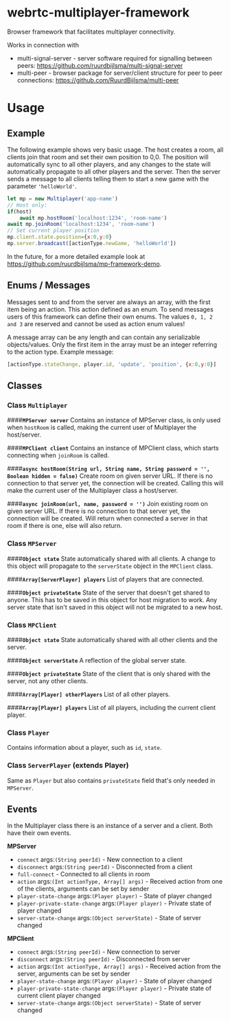 # webrtc-multiplayer-framework
Browser framework that facilitates multiplayer connectivity.

Works in connection with 
* multi-signal-server - server software required for signalling between peers: https://github.com/ruurdbijlsma/multi-signal-server
* multi-peer - browser package for server/client structure for peer to peer connections: https://github.com/RuurdBijlsma/multi-peer


# Usage

## Example
The following example shows very basic usage. The host creates a room, all clients join that room and set their own position to 0,0. The position will automatically sync to all other players, and any changes to the state will automatically propagate to all other players and the server. Then the server sends a message to all clients telling them to start a new game with the parameter `'helloWorld'`.
```javascript
let mp = new Multiplayer('app-name')
// Host only:
if(host)
    await mp.hostRoom('localhost:1234', 'room-name')
await mp.joinRoom('localhost:1234', 'room-name')
// Set current player position
mp.client.state.position={x:0,y:0}
mp.server.broadcast([actionType.newGame, 'helloWorld'])
```
In the future, for a more detailed example look at https://github.com/ruurdbijlsma/mp-framework-demo.

## Enums / Messages

Messages sent to and from the server are always an array, with the first item being an action. This action defined as an enum. To send messages users of this framework can define their own enums. The values `0, 1, 2 and 3` are reserved and cannot be used as action enum values!

A message array can be any length and can contain any serializable objects/values. Only the first item in the array must be an integer referring to the action type.
Example message:
```javascript
[actionType.stateChange, player.id, 'update', 'position', {x:0,y:0}]
```


## Classes

### Class `Multiplayer`

####**`MPServer server`**
Contains an instance of MPServer class, is only used when `hostRoom` is called, making the current user of Multiplayer the host/server.

####**`MPClient client`**
Contains an instance of MPClient class, which starts connecting when `joinRoom` is called.

####**`async hostRoom(String url, String name, String password = '', Boolean hidden = false)`**
Create room on given server URL. If there is no connection to that server yet, the connection will be created. Calling this will make the current user of the Multiplayer class a host/server.

####**`async joinRoom(url, name, password = '')`**
Join existing room on given server URL. If there is no connection to that server yet, the connection will be created. Will return when connected a server in that room if there is one, else will also return.

### Class `MPServer`
####**`Object state`**
State automatically shared with all clients. A change to this object will propagate to the `serverState` object in the `MPClient` class.

####**`Array[ServerPlayer] players`**
List of players that are connected.

####**`Object privateState`**
State of the server that doesn't get shared to anyone. This has to be saved in this object for host migration to work. Any server state that isn't saved in this object will not be migrated to a new host.

### Class `MPClient`
####**`Object state`**
State automatically shared with all other clients and the server.

####**`Object serverState`**
A reflection of the global server state.

####**`Object privateState`**
State of the client that is only shared with the server, not any other clients. 

####**`Array[Player] otherPlayers`**
List of all other players.

####**`Array[Player] players`**
List of all players, including the current client player. 

### Class `Player`
Contains information about a player, such as `id`, `state`.

### Class `ServerPlayer` (extends Player)
Same as `Player` but also contains `privateState` field that's only needed in `MPServer`.

## Events
In the Multiplayer class there is an instance of a server and a client. Both have their own events.

**MPServer**

* `connect` args:`(String peerId)` - New connection to a client
* `disconnect` args:`(String peerId)` - Disconnected from a client 
* `full-connect` - Connected to all clients in room
* `action` args:`(Int actionType, Array[] args)` - Received action from one of the clients, arguments can be set by sender
* `player-state-change` args:`(Player player)` - State of player changed
* `player-private-state-change` args:`(Player player)` - Private state of player changed
* `server-state-change` args:`(Object serverState)` - State of server changed

**MPClient**

* `connect` args:`(String peerId)` - New connection to server
* `disconnect` args:`(String peerId)` - Disconnected from server
* `action` args:`(Int actionType, Array[] args)` - Received action from the server, arguments can be set by sender
* `player-state-change` args:`(Player player)` - State of player changed
* `player-private-state-change` args:`(Player player)` - Private state of current client player changed
* `server-state-change` args:`(Object serverState)` - State of server changed